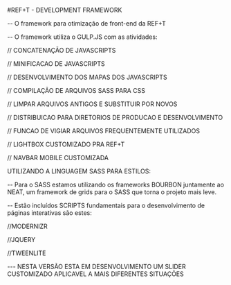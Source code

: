 #REF+T - DEVELOPMENT FRAMEWORK


-- O framework para otimização de front-end da REF+T



-- O framework utiliza o GULP.JS com as atividades:

// CONCATENAÇÃO DE JAVASCRIPTS 

// MINIFICACAO DE JAVASCRIPTS

// DESENVOLVIMENTO DOS MAPAS DOS JAVASCRIPTS

// COMPILAÇÃO DE ARQUIVOS SASS PARA CSS

// LIMPAR ARQUIVOS ANTIGOS E SUBSTITUIR POR NOVOS

// DISTRIBUICAO PARA DIRETORIOS DE PRODUCAO E DESENVOLVIMENTO

// FUNCAO DE VIGIAR ARQUIVOS FREQUENTEMENTE UTILIZADOS

// LIGHTBOX CUSTOMIZADO PRA REF+T

// NAVBAR MOBILE CUSTOMIZADA



UTILIZANDO A LINGUAGEM SASS PARA ESTILOS:

-- Para o SASS estamos utilizando os frameworks BOURBON juntamente ao NEAT, um framework de grids para o SASS que torna o projeto mais leve.




-- Estão incluídos SCRIPTS fundamentais para o desenvolvimento de páginas interativas são estes:

//MODERNIZR

//JQUERY

//TWEENLITE




--- NESTA VERSÃO ESTA EM DESENVOLVIMENTO UM SLIDER CUSTOMIZADO APLICAVEL A MAIS DIFERENTES SITUAÇÕES

